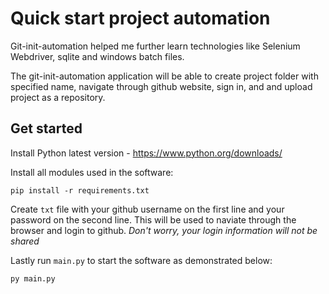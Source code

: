 # Quick start project automation

Git-init-automation helped me further learn technologies like Selenium Webdriver, sqlite and windows batch files. 

The git-init-automation application will be able to create project folder with specified name, navigate through github website, sign in, and and upload project as a repository. 

## Get started

Install Python latest version - https://www.python.org/downloads/

Install all modules used in the software:
```
pip install -r requirements.txt
```
Create `txt` file with your github username on the first line and your password on the second line. This will be used to naviate through the browser and login to github. *Don't worry, your login information will not be shared*

Lastly run `main.py` to start the software as demonstrated below:
```
py main.py
```
